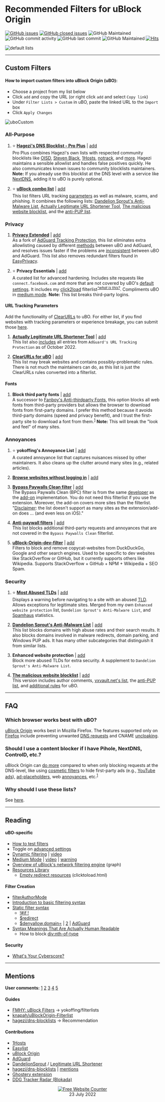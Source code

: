 # Recommended Filters for uBlock Origin

[![GitHub issues](https://img.shields.io/github/issues/yokoffing/filterlists)](https://github.com/yokoffing/filterlists/issues)
[![GitHub closed issues](https://badgen.net/github/closed-issues/yokoffing/filterlists?color=green)](https://github.com/yokoffing/filterlists/issues?q=is%3Aissue+is%3Aclosed)
![GitHub Maintained](https://img.shields.io/badge/Open%20Source-Yes-green)
![GitHub commit activity](https://img.shields.io/github/commit-activity/y/yokoffing/filterlists)
![GitHub last commit](https://img.shields.io/github/last-commit/yokoffing/filterlists)
![GitHub Maintained](https://img.shields.io/badge/maintained-yes-green)
[![Hits](https://hits.seeyoufarm.com/api/count/incr/badge.svg?url=https%3A%2F%2Fgithub.com%2Fyokoffing%2Ffilterlists&count_bg=%2379C83D&title_bg=%23555555&icon=&icon_color=%23E7E7E7&title=hits&edge_flat=false)](https://hits.seeyoufarm.com)

![default lists](https://github.com/yokoffing/filterlists/assets/11689349/e18c8c8d-3554-44ff-b163-346801471b81)

***
 
## Custom Filters
 
#### How to import custom filters into uBlock Origin (uBO):
* Choose a project from my list below
* Click `add` and copy the URL (or right click `add` and select `Copy link`)
* Under `Filter Lists > Custom` in uBO, paste the linked URL to the `Import` box
* Click `Apply Changes`
 
![uboCustom](https://github.com/yokoffing/filterlists/assets/11689349/797ca28e-4a2d-4ec0-8743-c61f115264eb)

### All-Purpose

1) :star: [**Hagezi's DNS Blocklist - Pro Plus**](https://github.com/hagezi/dns-blocklists#multi-pro---maximum-protection-) | [add](https://raw.githubusercontent.com/hagezi/dns-blocklists/main/adblock/pro.plus.txt)
<br> Pro Plus combines Hagezi's own lists with respected community blocklists like [OISD](https://oisd.nl/), [Steven Black](https://raw.githubusercontent.com/StevenBlack/hosts/master/hosts), [1Hosts](https://github.com/badmojr/1Hosts#safeguard-your-devices-against-pesky-ads-trackers-and-malware), [notrack](https://gitlab.com/quidsup/notrack#notrack), and [more](https://github.com/hagezi/dns-blocklists/blob/main/usedsources.md#proplus). Hagezi maintains a sensible allowlist and handles false positives quickly. He also communicates known issues to community blocklists maintainers. **Note:** If you already use this blocklist at the DNS level with a service like [NextDNS](https://nextdns.io/?from=xujj63g5), adding it to uBO is purely optional.

2) :star: [**uBlock combo list**](https://github.com/iam-py-test/uBlock-combo) | [add](https://raw.githubusercontent.com/iam-py-test/uBlock-combo/main/list.txt)
<br> This list filters URL tracking [parameters](https://github.com/DandelionSprout/adfilt/discussions/163?sort=new) as well as malware, scams, and phishing. It combines the following lists: [Dandelion Sprout's Anti-Malware List](https://github.com/yokoffing/filterlists#security), [Actually Legitimate URL Shortener Tool](https://github.com/yokoffing/filterlists#url-tracking-parameters), [The malicious website blocklist](https://github.com/yokoffing/filterlists#security), and the [anti-PUP list](https://github.com/iam-py-test/my_filters_001/blob/main/antipup.txt).

### Privacy

1) [**Privacy Extended**](https://github.com/stephenhawk8054/PrivacyExtended) | [add](https://raw.githubusercontent.com/stephenhawk8054/PrivacyExtended/main/privacy_extended.txt)
<br> As a fork of [AdGuard Tracking Protection](https://filters.adtidy.org/extension/ublock/filters/3.txt), this list eliminates extra allowlisting caused by different [methods](https://github.com/easylist/easylist/issues/15018) between uBO and AdGuard, and resolves issues faster if the problems are [inconsistent](https://github.com/AdguardTeam/AdguardFilters/issues/139081) between uBO and AdGuard. This list also removes redundant filters found in [EasyPrivacy](https://easylist.to/easylist/easyprivacy.txt).
 
2) :star: **Privacy Essentials** | [add](https://raw.githubusercontent.com/yokoffing/filterlists/main/privacy_essentials.txt) 
<br> A curated list for advanced hardening. Includes site requests like `connect.facebook.com` and more that are not covered by uBO's [default settings](https://github.com/gorhill/uBlock/wiki/uBlock-and-others:-Blocking-ads,-trackers,-malwares#observations). It includes my [click2load](https://raw.githubusercontent.com/yokoffing/filterlists/main/click2load.txt) filterlist<sup>*[^what is this?](https://unofficialbird.com/gorhill/status/1377613392559636486)*</sup>. Compliments uBO in [medium mode](https://github.com/gorhill/uBlock/wiki/Blocking-mode:-medium-mode). **Note:** This list breaks third-party logins.

#### URL Tracking Parameters

Add the functionality of [ClearURLs](https://github.com/ClearURLs/Addon#-clearurls-) to uBO. For either list, if you find websites with tracking parameters or experience breakage, you can submit those [here](https://github.com/DandelionSprout/adfilt/discussions/163?sort=new).
1) **[Actually Legitimate URL Shortener Tool](https://github.com/DandelionSprout/adfilt/discussions/163?sort=new)** | [add](https://raw.githubusercontent.com/DandelionSprout/adfilt/master/LegitimateURLShortener.txt)
<br> This list also [includes](https://github.com/DandelionSprout/adfilt/discussions/163?sort=old#discussioncomment-3956776) all entries from `AdGuard's URL Tracking Protection` as of October 2022.

2) **[ClearURLs for uBO](https://github.com/DandelionSprout/adfilt/tree/master/ClearURLs%20for%20uBo)** | [add](https://raw.githubusercontent.com/DandelionSprout/adfilt/master/ClearURLs%20for%20uBo/clear_urls_uboified.txt)
<br> This list may break websites and contains possibly-problematic rules. There is not much the maintainers can do, as this list is just the ClearURLs rules converted into a filterlist.

#### Fonts

1) **Block third party fonts** | [add](https://raw.githubusercontent.com/yokoffing/filterlists/main/block_third_party_fonts.txt)
<br> A successor to [Fanboy's Anti-thirdparty Fonts](https://github.com/ryanbr/fanboy-adblock/blob/master/fanboy-antifonts.txt), this option blocks all web fonts from third-party providers but allows the browser to download fonts from first-party domains. I prefer this method because it avoids third-party domains (speed and privacy benefit), and I trust the first-party site to download a font from them.<sup>[1](https://collinmbarrett.com/block-web-fonts/)</sup> **Note:** This will break the "look and feel" of many sites.
 
 ### Annoyances

1) :star: **yokoffing's Annoyance List** | [add](https://raw.githubusercontent.com/yokoffing/filterlists/main/annoyance_list.txt)
<br> A curated annoyance list that captures nuisances missed by other maintainers. It also cleans up the clutter around many sites (e.g., related articles).

2) **[Browse websites without logging in](https://github.com/DandelionSprout/adfilt/blob/master/BrowseWebsitesWithoutLoggingIn.txt)** | [add](https://raw.githubusercontent.com/DandelionSprout/adfilt/master/BrowseWebsitesWithoutLoggingIn.txt)
 
3) **[Bypass Paywalls Clean filter](https://gitlab.com/magnolia1234/bypass-paywalls-clean-filters)** | [add](https://gitlab.com/magnolia1234/bypass-paywalls-clean-filters/-/raw/main/bpc-paywall-filter.txt)
 <br> The Bypass Paywalls Clean (BPC) filter is from the same [developer](https://gitlab.com/magnolia1234) as the [add-on](https://addons.mozilla.org/en-US/firefox/addon/bypass-paywalls-clean/) implementation. You do not need this filterlist if you use the extension. Moreover, the add-on covers more sites than the filterlist. "[Disclaimer](https://gitlab.com/magnolia1234/bypass-paywalls-clean-filters#bypass-paywalls-clean-filters): the list doesn't support as many sites as the extension/add-on does ... (and even less on iOS)."
 
4) **[Anti-paywall filters](https://github.com/liamengland1/miscfilters/blob/master/antipaywall.txt)** | [add](https://raw.githubusercontent.com/liamengland1/miscfilters/master/antipaywall.txt)
 <br> This list blocks additional third-party requests and annoyances that are not covered in the `Bypass Paywalls Clean` filterlist.

5) **[uBlock-Origin-dev-filter](https://github.com/quenhus/uBlock-Origin-dev-filter#ublock-origin-dev-filter)** | [add](https://raw.githubusercontent.com/quenhus/uBlock-Origin-dev-filter/main/dist/all_search_engines/global.txt)
 <br> Filters to block and remove copycat-websites from DuckDuckGo, Google and other search engines. Used to be specific to dev websites like StackOverflow or GitHub, but it currently supports others like Wikipedia. Supports StackOverflow + GitHub + NPM + Wikipedia + SEO Spam.

### Security

1) :star: **[Most Abused TLDs](https://github.com/hagezi/dns-blocklists#most-abused-tlds---protects-against-known-malicious-top-level-domains-)** | [add](https://raw.githubusercontent.com/hagezi/dns-blocklists/main/adblock/spam-tlds-ublock.txt)
<br> Displays a warning before navigating to a site with an abused [TLD](https://en.wikipedia.org/wiki/Top-level_domain). Allows exceptions for legitimate sites. Merged from my own `Enhanced website protection` list, `Dandelion Sprout's Anti-Malware List`, and [Spamhaus](https://www.spamhaus.org/statistics/tlds/) statistics.

2) **[Dandelion Sprout's Anti-Malware List](https://github.com/DandelionSprout/adfilt/blob/master/Dandelion%20Sprout's%20Anti-Malware%20List.txt)** | [add](https://raw.githubusercontent.com/DandelionSprout/adfilt/master/Dandelion%20Sprout's%20Anti-Malware%20List.txt)
<br> This list blocks domains with high abuse rates and their search results. It also blocks domains involved in malware redirects, domain parking, and Windows PUP ads. It has many other subcategories that distinguish it from similar lists.

3) **Enhanced website protection** | [add](https://raw.githubusercontent.com/yokoffing/filterlists/main/enhanced_site_protection.txt)
<br> Block more abused TLDs for extra security. A supplement to `Dandelion Sprout's Anti-Malware List`.

4) **[The malicious website blocklist](https://github.com/iam-py-test/my_filters_001#filters-in-this-repo)** | [add](https://raw.githubusercontent.com/iam-py-test/my_filters_001/main/antimalware.txt)
<br> This version includes author comments, [vxvault.net's list](https://github.com/iam-py-test/vxvault_filter), the [anti-PUP list](https://github.com/iam-py-test/my_filters_001/blob/main/antipup.txt), and [additional rules](https://github.com/iam-py-test/my_filters_001/blob/main/special_lists/anti-malware-ubo-extension.txt) for uBO.

***
## FAQ

### Which browser works best with uBO?
[uBlock Origin](https://addons.mozilla.org/blog/ublock-origin-everything-you-need-to-know-about-the-ad-blocker/) works best in Mozilla Firefox. The features supported only on [Firefox](https://www.mozilla.org/en-US/firefox/new/) include preventing unwanted [DNS requests](https://github.com/gorhill/uBlock/wiki/Dashboard:-Settings#disable-prefetching) and CNAME [uncloaking](https://github.com/gorhill/uBlock/wiki/Dashboard:-Settings#uncloak-canonical-names).

### Should I use a content blocker if I have Pihole, NextDNS, ControlD, etc.?
uBlock Origin can [do more](https://github.com/gorhill/uBlock/wiki/About-%22Why-uBlock-Origin-works-so-much-better-than-Pi%E2%80%91hole-does%3F%22) compared to when only blocking requests at the DNS-level, like using [cosmetic filters](https://github.com/gorhill/uBlock/wiki/Does-uBlock-Origin-block-ads-or-just-hide-them%3F#cosmetic-filters) to hide first-party ads (e.g., [YouTube ads](https://discourse.pi-hole.net/t/how-do-i-block-ads-on-youtube/253)), [ad-placeholders](https://www.dslreports.com/forum/r33005057-How-to-block-the-spaces-taken-up-by-blocked-ads), web [annoyances]((https://old.reddit.com/r/nextdns/comments/t8qn8c/comment/hzqrrfa/?context=3)), etc.<sup>[1](https://help.nextdns.io/t/x2hzbps/using-nextdns-why-is-ublock-origin-still-catching-lots-of-ads)</sup>

### Why should I use these lists?
See [here](https://how-i-experience-web-today.com/).

***

## Reading

#### uBO-specific
* [How to test filters](https://www.reddit.com/r/uBlockOrigin/wiki/solutions/#wiki_how_to_test_filters)
* Toggle on [advanced settings](https://github.com/gorhill/uBlock/wiki/Advanced-user-features)
* [Dynamic filtering](https://github.com/gorhill/uBlock/wiki/Dynamic-filtering:-quick-guide) | [video](https://www.youtube.com/watch?v=2lisQQmWQkY)
* [Medium Mode](https://github.com/gorhill/uBlock/wiki/Blocking-mode:-medium-mode) | [video](https://youtu.be/2lisQQmWQkY?t=804) | [warning](https://old.reddit.com/r/firefox/comments/y0oce5/comment/irvpvrn/?context=1)
* [Overview of uBlock's network filtering engine](https://github.com/gorhill/uBlock/wiki/Overview-of-uBlock's-network-filtering-engine) (graph)
* [Resources Library](https://github.com/gorhill/uBlock/wiki/Resources-Library#defuser-scriptlets)
    * [Empty redirect resources](https://github.com/gorhill/uBlock/wiki/Resources-Library#empty-redirect-resources) (clicktoload.html)

#### Filter Creation
* [filterAuthorMode](https://github.com/gorhill/uBlock/wiki/Advanced-settings#filterauthormode)
* [Introduction to basic filtering syntax](https://github.com/gorhill/uBlock/wiki/Introduction-to-basic-filtering-syntax)
* [Static filter syntax](https://github.com/gorhill/uBlock/wiki/Static-filter-syntax)
    * [!#if !](https://github.com/gorhill/uBlock/wiki/Static-filter-syntax#if-condition)
    * [$redirect](https://github.com/gorhill/uBlock/wiki/Static-filter-syntax#redirect)
    * [$denyallow,domain=](https://github.com/DandelionSprout/adfilt/blob/master/Wiki/SyntaxMeaningsThatAreActuallyHumanReadable.md#blocking-1) | [2](https://github.com/gorhill/uBlock/wiki/Static-filter-syntax#denyallow) | [AdGuard](https://github.com/AdguardTeam/AdGuardHome/wiki/Hosts-Blocklists#denyallow)
* [Syntax Meanings That Are Actually Human Readable](https://github.com/DandelionSprout/adfilt/blob/master/Wiki/SyntaxMeaningsThatAreActuallyHumanReadable.md)
    * How to block [div:nth-of-type](https://stackoverflow.com/questions/44664907/how-can-i-use-a-wildcard-in-ublock-origin)

#### Security
* [What's Your Cyberscore?](https://cybersecurity.ncsu.edu/home/whats-your-cyberscore/)

***

## Mentions

**User comments:**
[1](https://old.reddit.com/r/uBlockOrigin/comments/t5ipte/deleted_by_user/hz5edjk/?context=2)
[2](https://old.reddit.com/r/dataisbeautiful/comments/t52qxa/oc_i_updated_our_famous_password_table_for_2022/hz4bcq8/?context=2)
[3](https://old.reddit.com/r/firefox/comments/z5auzi/firefox_not_properly_usingrecognizing_gpu_poor/iy0kru3)
[4](https://old.reddit.com/r/PFSENSE/comments/zu51od/a_better_pihole_with_pfsense_setup/j1x42mx/?context=2)
[5](https://old.reddit.com/r/chrome/comments/11frszq/new_to_chrome_from_firefox_any_musthave/jalic90/?context=2)

#### Guides
* [FMHY: uBlock Filters](https://github.com/nbats/FMHYedit/blob/main/STORAGE.md#ublock-filters) → yokoffing/filterlists
* [knapah/uBlockOrigin-Filterlist](https://github.com/knapah/uBlockOrigin-Filterlist)
* [hagezi/dns-blocklists](https://github.com/hagezi/dns-blocklists#recommendation-) → Recommendation

#### Contributions
* [1Hosts](https://github.com/badmojr/1Hosts/issues?q=author%3Ayokoffing)
* [Easylist](https://github.com/easylist/easylist/issues?q=author%3Ayokoffing)
* [uBlock Origin](https://github.com/uBlockOrigin/uAssets/issues?q=author%3Ayokoffing)
* [AdGuard](https://github.com/AdguardTeam/AdguardFilters/issues?q=author%3Ayokoffing)
* [DandelionSprout](https://github.com/DandelionSprout/adfilt/issues?q=author%3Ayokoffing) / [Legitimate URL Shortener](https://github.com/DandelionSprout/adfilt/discussions/163?sort=new)
* [hagezi/dns-blocklists](https://github.com/hagezi/dns-blocklists/issues?q=author%3Ayokoffing) | [mentions](https://github.com/hagezi/dns-blocklists/issues?q=mentions%3Ayokoffing)
* [Ghostery extension](https://github.com/ghostery/ghostery-extension/issues?q=author%3Ayokoffing)
* [DDG Tracker Radar (Blokada)](https://community.blokada.org/t/introducing-duckduckgo-tracker-radar-to-blokada/469)

<div align='center'><a href='https://www.websitecounterfree.com'><img src='https://www.websitecounterfree.com/c.php?d=9&id=19652&s=1' border='0' alt='Free Website Counter'></a><br / >
<div align='center'>23 July 2022</div>
